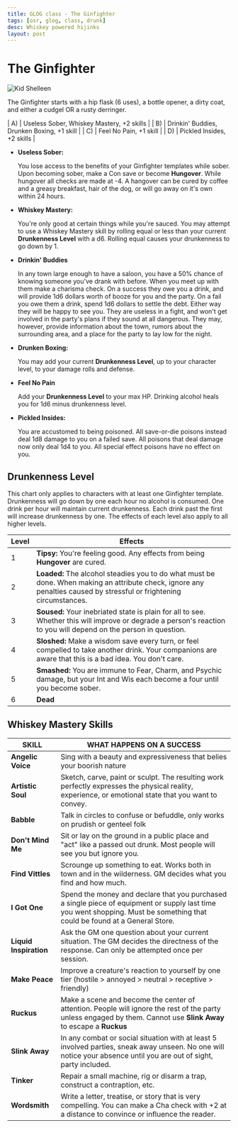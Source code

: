 ```yaml
---
title: GLOG class - The Ginfighter
tags: [osr, glog, class, drunk]
desc: Whiskey powered hijinks
layout: post
---
```


# The Ginfighter
![Kid Shelleen](http://i.imgur.com/4ADprPj.jpg)

The Ginfighter starts with a hip flask (6 uses), a bottle opener, a dirty coat, and either a cudgel OR a rusty derringer.

| A) | Useless Sober, Whiskey Mastery, +2 skills |
| B) | Drinkin' Buddies, Drunken Boxing, +1 skill |
| C) | Feel No Pain, +1 skill |
| D) | Pickled Insides, +2 skills |

* **Useless Sober:**

    You lose access to the benefits of your Ginfighter templates while sober.
    Upon becoming sober, make a Con save or become **Hungover**.
    While hungover all checks are made at -4.
    A hangover can be cured by coffee and a greasy breakfast, hair of the dog, or will go away on it's own within 24 hours.

* **Whiskey Mastery:**

    You're only good at certain things while you're sauced.
    You may attempt to use a Whiskey Mastery skill by rolling equal or less than your current **Drunkenness Level** with a d6.
    Rolling equal causes your drunkenness to go down by 1.

* **Drinkin' Buddies**

    In any town large enough to have a saloon, you have a 50% chance of knowing someone you've drank with before.
    When you meet up with them make a charisma check.
    On a success they owe you a drink, and will provide 1d6 dollars worth of booze for you and the party.
    On a fail you owe them a drink, spend 1d6 dollars to settle the debt.
    Either way they will be happy to see you.
    They are useless in a fight, and won't get involved in the party's plans if they sound at all dangerous.
    They may, however, provide information about the town, rumors about the surrounding area, and a place for the party to lay low for the night.

* **Drunken Boxing:**

    You may add your current **Drunkenness Level**, up to your character level, to your damage rolls and defense.

* **Feel No Pain**

    Add your **Drunkenness Level** to your max HP.
    Drinking alcohol heals you for 1d6 minus drunkenness level.

* **Pickled Insides:**

    You are accustomed to being poisoned.
    All save-or-die poisons instead deal 1d8 damage to you on a failed save.
    All poisons that deal damage now only deal 1d4 to you.
    All special effect poisons have no effect on you.

## Drunkenness Level
This chart only applies to characters with at least one Ginfighter template.
Drunkenness will go down by one each hour no alcohol is consumed.
One drink per hour will maintain current drunkenness.
Each drink past the first will increase drunkenness by one.
The effects of each level also apply to all higher levels.

| Level | Effects |
| --- | --- |
| 1 | **Tipsy:** You're feeling good. Any effects from being **Hungover** are cured. |
| 2 | **Loaded:** The alcohol steadies you to do what must be done. When making an attribute check, ignore any penalties caused by stressful or frightening circumstances. |
| 3 | **Soused:** Your inebriated state is plain for all to see. Whether this will improve or degrade a person's reaction to you will depend on the person in question. |
| 4 | **Sloshed:** Make a wisdom save every turn, or feel compelled to take another drink. Your companions are aware that this is a bad idea. You don't care. |
| 5 | **Smashed:** You are immune to Fear, Charm, and Psychic damage, but your Int and Wis each become a four until you become sober. |
| 6 | **Dead** |

## Whiskey Mastery Skills

| SKILL | WHAT HAPPENS ON A SUCCESS |
| --- | --- |
| **Angelic Voice** | Sing with a beauty and expressiveness that belies your boorish nature |
| **Artistic Soul** | Sketch, carve, paint or sculpt. The resulting work perfectly expresses the physical reality, experience, or emotional state that you want to convey. |
| **Babble** | Talk in circles to confuse or befuddle, only works on prudish or genteel folk |
| **Don't Mind Me** | Sit or lay on the ground in a public place and "act" like a passed out drunk. Most people will see you but ignore you. |
| **Find Vittles** | Scrounge up something to eat. Works both in town and in the wilderness. GM decides what you find and how much. |
| **I Got One** | Spend the money and declare that you purchased a single piece of equipment or supply last time you went shopping. Must be something that could be found at a General Store. |
| **Liquid Inspiration** | Ask the GM one question about your current situation. The GM decides the directness of the response. Can only be attempted once per session. |
| **Make Peace** | Improve a creature's reaction to yourself by one tier (hostile > annoyed > neutral > receptive > friendly) |
| **Ruckus** | Make a scene and become the center of attention. People will ignore the rest of the party unless engaged by them. Cannot use **Slink Away** to escape a **Ruckus** |
| **Slink Away** | In any combat or social situation with at least 5 involved parties, sneak away unseen. No one will notice your absence until you are out of sight, party included. |
| **Tinker** | Repair a small machine, rig or disarm a trap, construct a contraption, etc. |
| **Wordsmith** | Write a letter, treatise, or story that is very compelling. You can make a Cha check with +2 at a distance to convince or influence the reader. |

